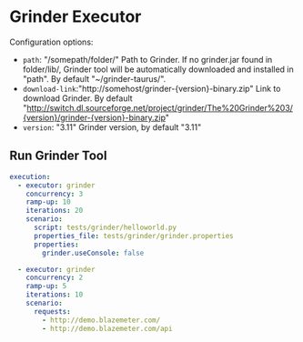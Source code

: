 # Grinder Executor

Configuration options:

 - `path`: "/somepath/folder/"
    Path to Grinder.
    If no grinder.jar found in folder/lib/, Grinder tool will be automatically downloaded and installed in "path".
    By default "~/grinder-taurus/".
 - `download-link`:"http://somehost/grinder-{version}-binary.zip"
    Link to download Grinder.
    By default "http://switch.dl.sourceforge.net/project/grinder/The%20Grinder%203/{version}/grinder-{version}-binary.zip"
 -  `version`: "3.11"
    Grinder version, by default "3.11"

## Run Grinder Tool

```yaml
execution:
  - executor: grinder
    concurrency: 3
    ramp-up: 10
    iterations: 20
    scenario:
      script: tests/grinder/helloworld.py
      properties_file: tests/grinder/grinder.properties
      properties:
        grinder.useConsole: false

  - executor: grinder
    concurrency: 2
    ramp-up: 5
    iterations: 10
    scenario:
      requests:
        - http://demo.blazemeter.com/
        - http://demo.blazemeter.com/api
```